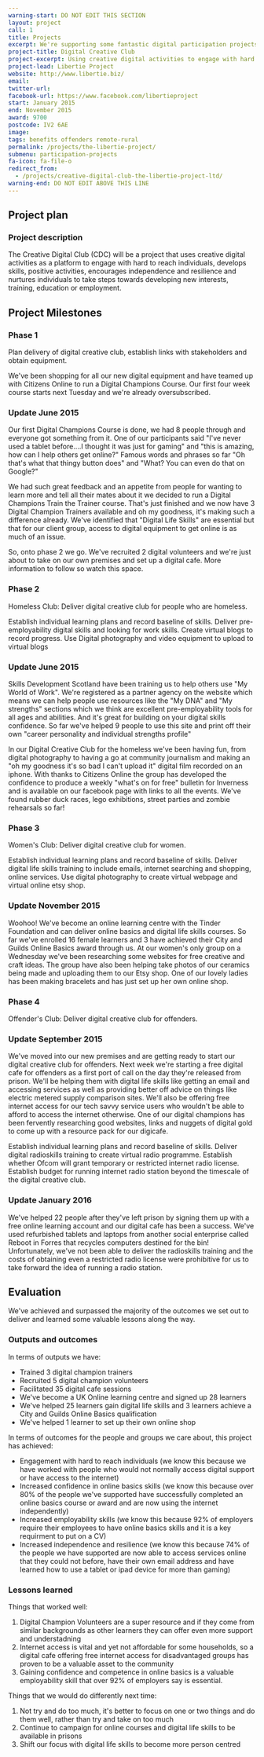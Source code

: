 ```yaml
---
warning-start: DO NOT EDIT THIS SECTION
layout: project
call: 1
title: Projects
excerpt: We're supporting some fantastic digital participation projects. Here are their stories.
project-title: Digital Creative Club
project-excerpt: Using creative digital activities to engage with hard to reach individuals.
project-lead: Libertie Project
website: http://www.libertie.biz/
email:
twitter-url:
facebook-url: https://www.facebook.com/libertieproject
start: January 2015
end: November 2015
award: 9700
postcode: IV2 6AE
image:
tags: benefits offenders remote-rural
permalink: /projects/the-libertie-project/
submenu: participation-projects
fa-icon: fa-file-o
redirect_from:
  - /projects/creative-digital-club-the-libertie-project-ltd/
warning-end: DO NOT EDIT ABOVE THIS LINE
---
```


## Project plan

### Project description

The Creative Digital Club (CDC) will be a project that uses creative digital activities as a platform to engage with hard to reach individuals, develops skills, positive activities, encourages independence and resilience and nurtures individuals to take steps towards developing new interests, training, education or employment.

## Project Milestones

### Phase 1

Plan delivery of digital creative club, establish links with stakeholders and obtain equipment.

We've been shopping for all our new digital equipment and have teamed up with Citizens Online to run a Digital Champions Course. Our first four week course starts next Tuesday and we're already oversubscribed.

### Update June 2015

Our first Digital Champions Course is done, we had 8 people through and everyone got something from it. One of our participants said "I've never used a tablet before....I thought it was just for gaming" and "this is amazing, how can I help others get online?" Famous words and phrases so far "Oh that's what that thingy button does" and "What? You can even do that on Google?"

We had such great feedback and an appetite from people for wanting to learn more and tell all their mates about it we decided to run a Digital Champions Train the Trainer course. That's just finished and we now have 3 Digital Champion Trainers available and oh my goodness, it's making such a difference already. We've identified that "Digital Life Skills" are essential but that for our client group, access to digital equipment to get online is as much of an issue.

So, onto phase 2 we go. We've recruited 2 digital volunteers and we're just about to take on our own premises and set up a digital cafe. More information to follow so watch this space.

### Phase 2

Homeless Club: Deliver digital creative club for people who are homeless.

Establish individual learning plans and record baseline of skills. Deliver pre-employability digital skills and looking for work skills. Create virtual blogs to record progress. Use Digital photography and video equipment to upload to virtual blogs

### Update June 2015

Skills Development Scotland have been training us to help others use "My World of Work". We're registered as a partner agency on the website which means we can help people use resources like the "My DNA" and "My strengths" sections which we think are excellent pre-employability tools for all ages and abilities. And it's great for building on your digital skills confidence. So far we've helped 9 people to use this site and print off their own "career personality and individual strengths profile"

In our Digital Creative Club for the homeless we've been having fun, from digital photography to having a go at community journalism and making an "oh my goodness it's so bad I can't upload it" digital film recorded on an iphone. With thanks to Citizens Online the group has developed the confidence to produce a weekly "what's on for free" bulletin for Inverness and is available on our facebook page with links to all the events. We've found rubber duck races, lego exhibitions, street parties and zombie rehearsals so far!

### Phase 3

Women's Club: Deliver digital creative club for women.

Establish individual learning plans and record baseline of skills. Deliver digital life skills training to include emails, internet searching and shopping, online services. Use digital photography to create virtual webpage and virtual online etsy shop.

### Update November 2015

Woohoo! We've become an online learning centre with the Tinder Foundation and can deliver online basics and digital life skills courses. So far we've enrolled 16 female learners and 3 have achieved their City and Guilds Online Basics award through us. At our women's only group on a Wednesday we've been researching some websites for free creative and craft ideas. The group have also been helping take photos of our ceramics being made and uploading them to our Etsy shop. One of our lovely ladies has been making bracelets and has just set up her own online shop.

### Phase 4

Offender's Club: Deliver digital creative club for offenders.

### Update September 2015

We've moved into our new premises and are getting ready to start our digital creative club for offenders. Next week we're starting a free digital cafe for offenders as a first port of call on the day they're released from prison. We'll be helping them with digital life skills like getting an email and accessing services as well as providing better off advice on things like electric metered supply comparison sites. We'll also be offering free internet access for our tech savvy service users who wouldn't be able to afford to access the internet otherwise. One of our digital champions has been fervently researching good websites, links and nuggets of digital gold to come up with a resource pack for our digicafe.

Establish individual learning plans and record baseline of skills. Deliver digital radioskills training to create virtual radio programme. Establish whether Ofcom will grant temporary or restricted internet radio license. Establish budget for running internet radio station beyond the timescale of the digital creative club.

### Update January 2016

We've helped 22 people after they've left prison by signing them up with a free online learning account and our digital cafe has been a success. We've used refurbished tablets and laptops from another social enterprise called Reboot in Forres that recycles computers destined for the bin! Unfortunately, we've not been able to deliver the radioskills training and the costs of obtaining even a restricted radio license were prohibitive for us to take forward the idea of running a radio station.

## Evaluation

We've achieved and surpassed the majority of the outcomes we set out to deliver and learned some valuable lessons along the way.

### Outputs and outcomes

In terms of outputs we have:

- Trained 3 digital champion trainers
- Recruited 5 digital champion volunteers
- Facilitated 35 digital cafe sessions
- We've become a UK Online learning centre and signed up 28 learners
- We've helped 25 learners gain digital life skills and 3 learners achieve a City and Guilds Online Basics qualification
- We've helped 1 learner to set up their own online shop

In terms of outcomes for the people and groups we care about, this project has achieved:

- Engagement with hard to reach individuals (we know this because we have worked with people who would not normally access digital support or have access to the internet)
- Increased confidence in online basics skills (we know this because over 80% of the people we've supported have successfully completed an online basics course or award and are now using the internet independently)
- Increased employability skills (we know this because 92% of employers require their employees to have online basics skills and it is a key requirment to put on a CV)
- Increased independence and resilience (we know this because 74% of the people we have supported are now able to access services online that they could not before, have their own email address and have learned how to use a tablet or ipad device for more than gaming)

### Lessons learned

Things that worked well:

1. Digital Champion Volunteers are a super resource and if they come from similar backgrounds as other learners they can offer even more support and understadning
2. Internet access is vital and yet not affordable for some households, so a digital cafe offering free internet access for disadvantaged groups has proven to be a valuable asset to the community
3. Gaining confidence and competence in online basics is a valuable employability skill that over 92% of employers say is essential.

Things that we would do differently next time:

1. Not try and do too much, it's better to focus on one or two things and do them well, rather than try and take on too much
2. Continue to campaign for online courses and digital life skills to be available in prisons
3. Shift our focus with digital life skills to become more person centred
